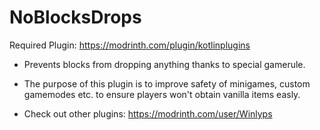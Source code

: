 # NoBlocksDrops
Required Plugin: https://modrinth.com/plugin/kotlinplugins
- Prevents blocks from dropping anything thanks to special gamerule.
- The purpose of this plugin is to improve safety of minigames, custom gamemodes etc. to ensure players won't obtain vanilla items easly. 

- Check out other plugins: https://modrinth.com/user/Winlyps
